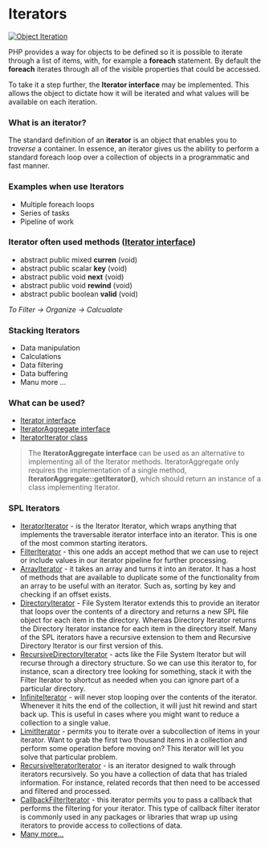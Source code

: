 # Iterators
[![Object Iteration](http://php.net/images/logos/php-med-trans.png)](http://php.net/manual/en/language.oop5.iterations.php)

PHP provides a way for objects to be defined so it is possible to iterate through a list of items, with, for example a **__foreach__** statement. By default the **__foreach__** iterates through all of the visible properties that could be accessed.

To take it a step further, the **__Iterator interface__** may be implemented. This allows the object to dictate how it will be iterated and what values will be available on each iteration.

### What is an iterator?

The standard definition of an **__iterator__** is an object that enables you to *traverse* a container.
In essence, an iterator gives us the ability to perform a standard foreach loop over a collection of objects in a programmatic and fast manner.

### Examples when use Iterators

- Multiple foreach loops
- Series of tasks
- Pipeline of work

### Iterator often used methods ([Iterator interface](http://php.net/manual/en/class.iterator.php))

- abstract public mixed **__curren__** (void)
- abstract public scalar **__key__** (void)
- abstract public void **__next__** (void)
- abstract public void **__rewind__** (void)
- abstract public boolean **__valid__** (void)

*To Filter -> Organize -> Calcualate*

### Stacking Iterators

- Data manipulation
- Calculations
- Data filtering
- Data buffering
- Manu more ...

### What can be used?

- [Iterator interface](http://php.net/manual/en/class.iterator.php)
- [IteratorAggregate interface](http://php.net/manual/en/class.iteratoraggregate.php)
- [IteratorIterator class](http://php.net/manual/en/class.iteratoriterator.php)

>The **__IteratorAggregate interface__** can be used as an alternative to implementing all of the Iterator methods.
>IteratorAggregate only requires the implementation of a single method, **__IteratorAggregate::getIterator()__**, which should return an instance of a class implementing Iterator.

### SPL Iterators

- [IteratorIterator](http://php.net/manual/en/class.iteratoriterator.php) - is the Iterator Iterator, which wraps anything that implements the traversable iterator interface into an iterator. This is one of the most common starting iterators.
- [FilterIterator](http://php.net/manual/en/class.filteriterator.php) - this one adds an accept method that we can use to reject or include values in our iterator pipeline for further processing.
- [ArrayIterator](http://php.net/manual/en/class.arrayiterator.php) - it takes an array and turns it into an iterator. It has a host of methods that are available to duplicate some of the functionality from an array to be useful with an iterator. Such as, sorting by key and checking if an offset exists.
- [DirectoryIterator](http://php.net/manual/en/class.directoryiterator.php) - File System Iterator extends this to provide an iterator that loops over the contents of a directory and returns a new SPL file object for each item in the directory. Whereas Directory Iterator returns the Directory Iterator instance for each item in the directory itself. Many of the SPL iterators have a recursive extension to them and Recursive Directory Iterator is our first version of this.
- [RecursiveDirectoryIterator](http://php.net/manual/en/class.recursivedirectoryiterator.php) - acts like the File System Iterator but will recurse through a directory structure. So we can use this iterator to, for instance, scan a directory tree looking for something, stack it with the Filter Iterator to shortcut as needed when you can ignore part of a particular directory.
- [InfiniteIterator](http://php.net/manual/en/class.infiniteiterator.php) - will never stop looping over the contents of the iterator. Whenever it hits the end of the collection, it will just hit rewind and start back up. This is useful in cases where you might want to reduce a collection to a single value.
- [LimitIterator](http://php.net/manual/en/class.limititerator.php) - permits you to iterate over a subcollection of items in your iterator. Want to grab the first two thousand items in a collection and perform some operation before moving on? This iterator will let you solve that particular problem.
- [RecursiveIteratorIterator](http://php.net/manual/en/class.recursiveiteratoriterator.php) - is an iterator designed to walk through iterators recursively. So you have a collection of data that has trialed information. For instance, related records that then need to be accessed and filtered and processed.
- [CallbackFilterIterator](http://php.net/manual/ru/class.callbackfilteriterator.php) - this iterator permits you to pass a callback that performs the filtering for your iterator. This type of callback filter iterator is commonly used in any packages or libraries that wrap up using iterators to provide access to collections of data.
- [Many more...](http://php.net/manual/en/spl.iterators.php)
